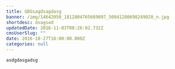 ```yaml
---
title: GDGsagdsagdasg
banner: /img/14642050_1812804765669097_50941280698249028_n.jpg
shortdesc: dsagsad
updatedDate: 2016-11-03T08:26:02.732Z
cmsUserSlug: ""
date: 2016-10-27T16:00:00.000Z
categories: null
---
```


```
asdgdasgadsg
```